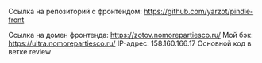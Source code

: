 Ссылка на репозиторий с фронтендом: https://github.com/yarzot/pindie-front

Ссылка на домен фронтенда: https://zotov.nomorepartiesco.ru/
Мой бэк: 
https://ultra.nomorepartiesco.ru/
IP-адрес: 158.160.166.17
Основной код в ветке review
